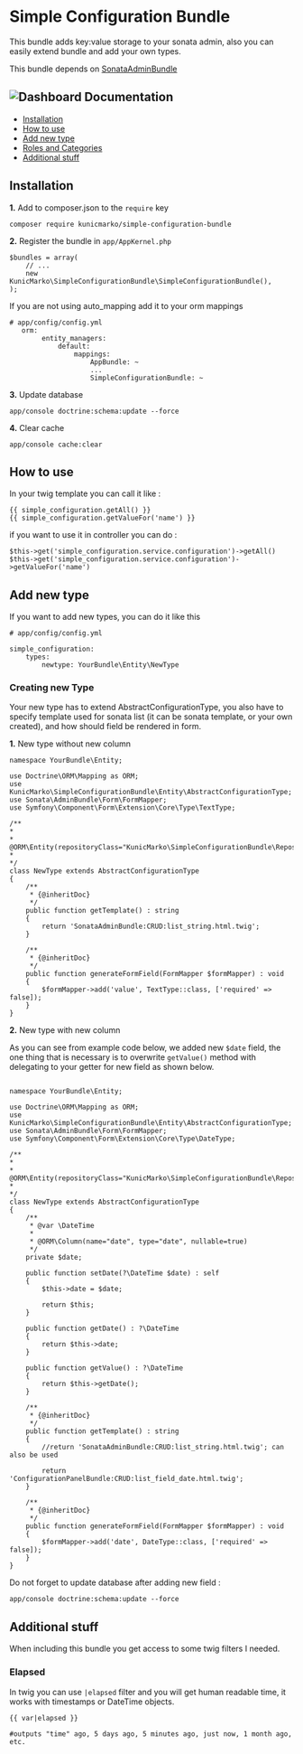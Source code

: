Simple Configuration Bundle
============
This bundle adds key:value storage to your sonata admin, also you can easily extend bundle and add your own types.


This bundle depends on [SonataAdminBundle](https://github.com/sonata-project/SonataAdminBundle)

![Dashboard](https://cloud.githubusercontent.com/assets/13528674/21304601/a1c4936e-c5c6-11e6-9834-2d9f9942c5ff.png)
Documentation
-------------


* [Installation](#installation)
* [How to use](#how-to-use)
* [Add new type](#add-new-type)
* [Roles and Categories](#roles-and-categories)
* [Additional stuff](#additional-stuff)


## Installation

**1.**  Add to composer.json to the `require` key

```
composer require kunicmarko/simple-configuration-bundle
```

**2.** Register the bundle in ``app/AppKernel.php``

```
$bundles = array(
    // ...
    new KunicMarko\SimpleConfigurationBundle\SimpleConfigurationBundle(),
);
```
If you are not using auto_mapping add it to your orm mappings
```
# app/config/config.yml
   orm:
        entity_managers:
            default:
                mappings:
                    AppBundle: ~
                    ...
                    SimpleConfigurationBundle: ~
```

**3.** Update database

```
app/console doctrine:schema:update --force
```

**4.** Clear cache
```
app/console cache:clear
```

## How to use

In your twig template you can call it like :
```
{{ simple_configuration.getAll() }}
{{ simple_configuration.getValueFor('name') }}
```

if you want to use it in controller you can do :
```
$this->get('simple_configuration.service.configuration')->getAll()
$this->get('simple_configuration.service.configuration')->getValueFor('name')
```

## Add new type

If you want to add new types, you can do it like this
```
# app/config/config.yml

simple_configuration:
    types: 
        newtype: YourBundle\Entity\NewType
```

### Creating new Type ### 

Your new type has to extend AbstractConfigurationType, you also have to specify template used for sonata list (it can be sonata template, or your own created), and how should field be rendered in form.

**1.** New type without new column
```
namespace YourBundle\Entity;

use Doctrine\ORM\Mapping as ORM;
use KunicMarko\SimpleConfigurationBundle\Entity\AbstractConfigurationType;
use Sonata\AdminBundle\Form\FormMapper;
use Symfony\Component\Form\Extension\Core\Type\TextType;

/**
*
* @ORM\Entity(repositoryClass="KunicMarko\SimpleConfigurationBundle\Repository\ConfigurationRepository")
*
*/
class NewType extends AbstractConfigurationType
{
    /**
     * {@inheritDoc}
     */
    public function getTemplate() : string
    {
        return 'SonataAdminBundle:CRUD:list_string.html.twig';
    }

    /**
     * {@inheritDoc}
     */
    public function generateFormField(FormMapper $formMapper) : void
    {
        $formMapper->add('value', TextType::class, ['required' => false]);
    }
}

```
**2.** New type with new column

As you can see from example code below, we added new `$date` field, the one thing that is necessary is to overwrite `getValue()` method with delegating to your getter for new field as shown below.

```

namespace YourBundle\Entity;

use Doctrine\ORM\Mapping as ORM;
use KunicMarko\SimpleConfigurationBundle\Entity\AbstractConfigurationType;
use Sonata\AdminBundle\Form\FormMapper;
use Symfony\Component\Form\Extension\Core\Type\DateType;

/**
*
* @ORM\Entity(repositoryClass="KunicMarko\SimpleConfigurationBundle\Repository\ConfigurationRepository")
*
*/
class NewType extends AbstractConfigurationType
{
    /**
     * @var \DateTime
     *
     * @ORM\Column(name="date", type="date", nullable=true)
     */
    private $date;

    public function setDate(?\DateTime $date) : self
    {
        $this->date = $date;

        return $this;
    }

    public function getDate() : ?\DateTime
    {
        return $this->date;
    }

    public function getValue() : ?\DateTime
    {
        return $this->getDate();
    }

    /**
     * {@inheritDoc}
     */
    public function getTemplate() : string
    {
        //return 'SonataAdminBundle:CRUD:list_string.html.twig'; can also be used 
        
        return 'ConfigurationPanelBundle:CRUD:list_field_date.html.twig';
    }

    /**
     * {@inheritDoc}
     */
    public function generateFormField(FormMapper $formMapper) : void
    {
        $formMapper->add('date', DateType::class, ['required' => false]);
    }
}

```
Do not forget to update database after adding new field :
                                 
```
app/console doctrine:schema:update --force
```

## Additional stuff

When including this bundle you get access to some twig filters I needed.

### Elapsed ###

In twig you can use `|elapsed` filter and you will get human readable time, it works with timestamps or DateTime objects.
```
{{ var|elapsed }}

#outputs "time" ago, 5 days ago, 5 minutes ago, just now, 1 month ago, etc.
```
